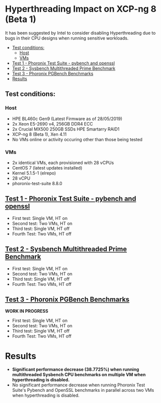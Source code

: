 # Hyperthreading Impact on XCP-ng 8 (Beta 1)

It has been suggested by Intel to consider disabling Hyperthreading due to bugs in their CPU designs when running sensitive workloads.

<!-- MarkdownTOC -->

- [Test conditions:](#test-conditions)
    - [Host](#host)
    - [VMs](#vms)
- [Test 1 - Phoronix Test Suite - pybench and openssl](#test-1---phoronix-test-suite---pybench-and-openssl)
- [Test 2 - Sysbench Multithreaded Prime Benchmark](#test-2---sysbench-multithreaded-prime-benchmark)
- [Test 3 - Phoronix PGBench Benchmarks](#test-3---phoronix-pgbench-benchmarks)
- [Results](#results)

<!-- /MarkdownTOC -->

<a id="test-conditions"></a>
## Test conditions:

<a id="host"></a>
### Host

- HPE BL460c Gen9 (Latest Firmware as of 28/05/2019)
- 2x Xeon E5-2690 v4, 256GB DDR4 ECC
- 2x Crucial MX500 250GB SSDs HPE Smartarry RAID1
- XCP-ng 8 (Beta 1), Xen 4.11
- No VMs online or activity occuring other than those being tested

<a id="vms"></a>
### VMs

- 2x identical VMs, each provisioned with 28 vCPUs
- CentOS 7 (latest updates installed)
- Kernel 5.1.5-1 (elrepo)
- 28 vCPU
- phoronix-test-suite 8.8.0

<a id="test-1---phoronix-test-suite---pybench-and-openssl"></a>
## [Test 1 - Phoronix Test Suite - pybench and openssl](test_1_phoronix_pybench_openssl.md)

- First test: Single VM, HT on
- Second test: Two VMs, HT on
- Third test: Single VM, HT off
- Fourth Test: Two VMs, HT off

<a id="test-2---sysbench-multithreaded-prime-benchmark"></a>
## [Test 2 - Sysbench Multithreaded Prime Benchmark](hyperthreading_impact/test_2_sysbench_prime.md)

- First test: Single VM, HT on
- Second test: Two VMs, HT on
- Third test: Single VM, HT off
- Fourth Test: Two VMs, HT off

<a id="test-3---phoronix-pgbench-benchmarks"></a>
## [Test 3 - Phoronix PGBench Benchmarks](test_3_phoronix_pgbench.md)

**WORK IN PROGRESS**

- First test: Single VM, HT on
- Second test: Two VMs, HT on
- Third test: Single VM, HT off
- Fourth Test: Two VMs, HT off

<a id="results"></a>
# Results

- **Significant performance decrease (38.7725%) when running multithreaded Sysbench CPU benchmarks on multiple VM when hyperthreading is disabled.**
- No significant performance decrease when running Phoronix Test Suite's Pybench and OpenSSL benchmarks in parallel across two VMs when hyperthreading is disabled.